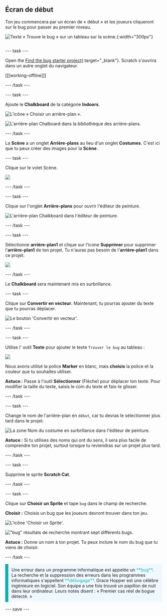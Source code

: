 ## Écran de début

<div style="display: flex; flex-wrap: wrap">
<div style="flex-basis: 200px; flex-grow: 1; margin-right: 15px;">
Ton jeu commencera par un écran de « début » et les joueurs cliqueront sur le bug pour passer au premier niveau.
</div>
<div>

![Texte « Trouve le bug » sur un tableau sur la scène.](images/start-screen.png){:width="300px"}

</div>
</div>

--- task ---

Open the [Find the bug starter project](https://scratch.mit.edu/projects/582214723/editor){:target="_blank"}. Scratch s'ouvrira dans un autre onglet du navigateur.

[[[working-offline]]]

--- /task ---

--- task ---

Ajoute le **Chalkboard** de la catégorie **Indoors**.

![L'icône « Choisir un arrière-plan ».](images/backdrop-button.png)

![L'arrière-plan Chalboard dans la bibliothèque des arrière-plans.](images/chalkboard.png)

--- /task ---

La **Scène** a un onglet **Arrière-plans** au lieu d'un onglet **Costumes**. C'est ici que tu peux créer des images pour la **Scène**.

--- task ---

Clique sur le volet Scène.

![](images/stage-pane.png)

--- /task ---

--- task ---

Clique sur l'onglet **Arrière-plans** pour ouvrir l'éditeur de peinture.

![L'arrière-plan Chalkboard dans l'éditeur de peinture.](images/chalkboard-paint.png)

--- /task ---

--- task ---

Sélectionne **arrière-plan1** et clique sur l'icone **Supprimer** pour supprimer l'**arrière-plan1** de ton projet. Tu n'auras pas besoin de l'**arrière-plan1** dans ce projet.

![](images/delete-backdrop1.png)

--- /task ---

Le **Chalkboard** sera maintenant mis en surbrillance.

--- task ---

Clique sur **Convertir en vecteur**. Maintenant, tu pourras ajouter du texte que tu pourras déplacer.

![Le bouton 'Convertir en vecteur'.](images/vector-button.png)

--- /task ---

--- task ---

Utilise l' outil **Texte** pour ajouter le texte `Trouver le bug` au tableau :

![](images/chalkboard-text.png)

Nous avons utilisé la police **Marker** en blanc, mais **choisis** la police et la couleur que tu souhaites utiliser.

**Astuce :** Passe à l'outil **Sélectionner** (Flèche) pour déplacer ton texte. Pour modifier la taille du texte, saisis le coin du texte et fais-le glisser.

--- /task ---

--- task ---

Change le nom de l'arrière-plan en `début`, car tu devras le sélectionner plus tard dans le projet.

![La zone Nom du costume en surbrillance dans l'éditeur de peinture.](images/start-screen-name.png)

**Astuce :** Si tu utilises des noms qui ont du sens, il sera plus facile de comprendre ton projet, surtout lorsque tu reviendras sur un projet plus tard.

--- /task ---

--- task ---

Supprime le sprite **Scratch Cat**.

--- /task ---

--- task ---

Clique sur **Choisir un Sprite** et tape `bug` dans le champ de recherche.

**Choisir :** Choisis un bug que les joueurs devront trouver dans ton jeu.

![L'icône 'Choisir un Sprite'.](images/sprite-button.png)

!["bug" résultats de recherche montrant sept différents bugs.](images/bug-search.png)

**Astuce :** Donne un nom à ton projet. Tu peux inclure le nom du bug que tu viens de choisir.

--- /task ---

<p style="border-left: solid; border-width:10px; border-color: #0faeb0; background-color: aliceblue; padding: 10px;">
Une erreur dans un programme informatique est appelée un <span style="color: #0faeb0">**bug**</span>. La recherche et la suppression des erreurs dans les programmes informatiques s'appellent <span style="color: #0faeb0">**débogage**</span>. Grace Hopper est une célèbre ingénieure en logiciel. Son équipe a une fois trouvé un papillon de nuit dans leur ordinateur. Leurs notes disent : « Premier cas réel de bogue détecté. »
</p>

--- save ---

